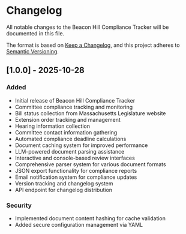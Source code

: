# Changelog

All notable changes to the Beacon Hill Compliance Tracker will be documented in this file.

The format is based on [Keep a Changelog](https://keepachangelog.com/en/1.0.0/),
and this project adheres to [Semantic Versioning](https://semver.org/spec/v2.0.0.html).

## [1.0.0] - 2025-10-28

### Added
- Initial release of Beacon Hill Compliance Tracker
- Committee compliance tracking and monitoring
- Bill status collection from Massachusetts Legislature website
- Extension order tracking and management
- Hearing information collection
- Committee contact information gathering
- Automated compliance deadline calculations
- Document caching system for improved performance
- LLM-powered document parsing assistance
- Interactive and console-based review interfaces
- Comprehensive parser system for various document formats
- JSON export functionality for compliance reports
- Email notification system for compliance updates
- Version tracking and changelog system
- API endpoint for changelog distribution

### Security
- Implemented document content hashing for cache validation
- Added secure configuration management via YAML

